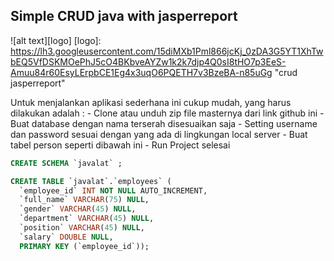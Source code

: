## Simple CRUD java with jasperreport 

![alt text][logo]
[logo]: https://lh3.googleusercontent.com/15diMXb1Pml866jcKj_0zDA3G5YT1XhTwbEQ5VfDSKMOePhJ5cO4BKbveAYZw1k2k7djp4Q0sI8tHO7p3EeS-Amuu84r60EsyLErpbCE1Eg4x3uqO6PQETH7v3BzeBA-n85uGg "crud jasperreport"

Untuk menjalankan aplikasi sederhana ini cukup mudah, yang harus dilakukan adalah :
    - Clone atau unduh zip file masternya dari link github ini
    - Buat database dengan nama terserah disesuaikan saja
    - Setting username dan password sesuai dengan yang ada di lingkungan local server
    - Buat tabel person seperti dibawah ini
    - Run Project selesai

```sql
CREATE SCHEMA `javalat` ;

CREATE TABLE `javalat`.`employees` (
  `employee_id` INT NOT NULL AUTO_INCREMENT,
  `full_name` VARCHAR(75) NULL,
  `gender` VARCHAR(45) NULL,
  `department` VARCHAR(45) NULL,
  `position` VARCHAR(45) NULL,
  `salary` DOUBLE NULL,
  PRIMARY KEY (`employee_id`));
```
